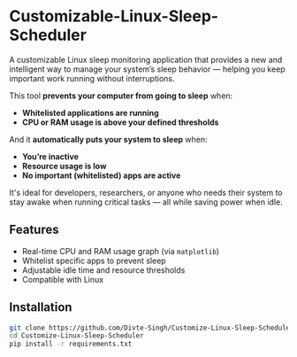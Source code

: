 # Customizable-Linux-Sleep-Scheduler

A customizable Linux sleep monitoring application that provides a new and intelligent way to manage your system’s sleep behavior — helping you keep important work running without interruptions.

This tool **prevents your computer from going to sleep** when:
- **Whitelisted applications are running**
- **CPU or RAM usage is above your defined thresholds**

And it **automatically puts your system to sleep** when:
- **You’re inactive**
- **Resource usage is low**
- **No important (whitelisted) apps are active**

It's ideal for developers, researchers, or anyone who needs their system to stay awake when running critical tasks — all while saving power when idle.

## Features

- Real-time CPU and RAM usage graph (via `matplotlib`)
- Whitelist specific apps to prevent sleep
- Adjustable idle time and resource thresholds
- Compatible with Linux 

## Installation

```bash
git clone https://github.com/Divte-Singh/Customize-Linux-Sleep-Scheduler
cd Customize-Linux-Sleep-Scheduler
pip install -r requirements.txt
